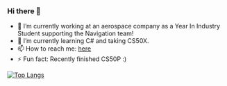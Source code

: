 ### Hi there 👋

- 🔭 I’m currently working at an aerospace company as a Year In Industry Student supporting the Navigation team!
- 🌱 I’m currently learning C# and taking CS50X.
- 📫 How to reach me: [here](https://linktr.ee/coreyrichardson)
- ⚡ Fun fact: Recently finished CS50P :)
<!-- - 😄 Pronouns: ... -->

[![Top Langs](https://github-readme-stats.vercel.app/api/top-langs/?username=corey-richardson)](https://github.com/anuraghazra/github-readme-stats)


